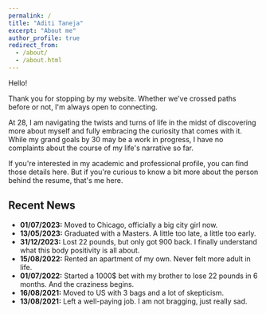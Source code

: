 ```yaml
---
permalink: /
title: "Aditi Taneja"
excerpt: "About me"
author_profile: true
redirect_from: 
  - /about/
  - /about.html
---
```


Hello!

Thank you for stopping by my website. Whether we've crossed paths before or not, I'm always open to connecting.

At 28, I am navigating the twists and turns of life in the midst of discovering more about myself and fully embracing 
the curiosity that comes with it. While my grand goals by 30 may be a work in progress, I have no complaints about the 
course of my life's narrative so far.

If you're interested in my academic and professional profile, you can find those details here. But if you're curious 
to know a bit more about the person behind the resume, that's me here.

Recent News
---
- **01/07/2023:** Moved to Chicago, officially a big city girl now.
- **13/05/2023:** Graduated with a Masters. A little too late, a little too early.
- **31/12/2023:** Lost 22 pounds, but only got 900 back. I finally understand what this body positivity is all about.
- **15/08/2022:** Rented an apartment of my own. Never felt more adult in life.
- **01/07/2022:** Started a 1000$ bet with my brother to lose 22 pounds in 6 months. And the craziness begins.
- **16/08/2021:** Moved to US with 3 bags and a lot of skepticism.
- **13/08/2021:** Left a well-paying job. I am not bragging, just really sad.

